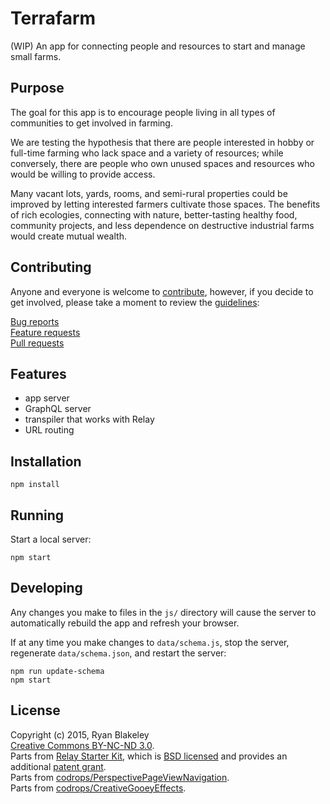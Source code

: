# Terrafarm

(WIP) An app for connecting people and resources to start and manage small farms.

## Purpose

The goal for this app is to encourage people living in all types of communities to get involved in farming.

We are testing the hypothesis that there are people interested in hobby or full-time farming who lack space and a variety of resources; while conversely, there are people who own unused spaces and resources who would be willing to provide access.

Many vacant lots, yards, rooms, and semi-rural properties could be improved by letting interested farmers cultivate those spaces. The benefits of rich ecologies, connecting with nature, better-tasting healthy food, community projects, and less dependence on destructive industrial farms would create mutual wealth.

## Contributing

Anyone and everyone is welcome to [contribute](./NOTES/CONTRIBUTING.md), however, if you decide to get involved, please take a moment to review the [guidelines](./NOTES/CONTRIBUTING.md):

[Bug reports](./NOTES/CONTRIBUTING.md#bugs)  
[Feature requests](./NOTES/CONTRIBUTING.md#features)  
[Pull requests](./NOTES/CONTRIBUTING.md#pull-requests)  

## Features

- app server
- GraphQL server
- transpiler that works with Relay
- URL routing

## Installation

```
npm install
```

## Running

Start a local server:

```
npm start
```

## Developing

Any changes you make to files in the `js/` directory will cause the server to
automatically rebuild the app and refresh your browser.

If at any time you make changes to `data/schema.js`, stop the server,
regenerate `data/schema.json`, and restart the server:

```
npm run update-schema
npm start
```

## License

Copyright (c) 2015, Ryan Blakeley  
[Creative Commons BY-NC-ND 3.0](http://creativecommons.org/licenses/by-nc-nd/3.0/).  
Parts from [Relay Starter Kit](https://github.com/relayjs/relay-starter-kit), which is [BSD licensed](./NOTES/LICENSE) and provides an additional [patent grant](./NOTES/PATENTS).  
Parts from [codrops/PerspectivePageViewNavigation](https://github.com/codrops/PerspectivePageViewNavigation).  
Parts from [codrops/CreativeGooeyEffects](https://github.com/codrops/CreativeGooeyEffects).  
